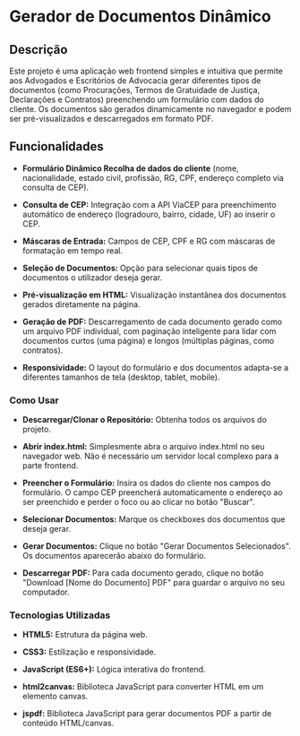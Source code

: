 
# Gerador de Documentos Dinâmico

## Descrição

Este projeto é uma aplicação web frontend simples e intuitiva que permite aos Advogados e Escritórios de Advocacia gerar diferentes tipos de documentos (como Procurações, Termos de Gratuidade de Justiça, Declarações e Contratos) preenchendo um formulário com dados do cliente. Os documentos são gerados dinamicamente no navegador e podem ser pré-visualizados e descarregados em formato PDF.


## Funcionalidades
- **Formulário Dinâmico  Recolha de dados do cliente** (nome, nacionalidade, estado civil, profissão, RG, CPF, endereço completo via consulta de CEP).

- **Consulta de CEP:** Integração com a API ViaCEP para preenchimento automático de endereço (logradouro, bairro, cidade, UF) ao inserir o CEP.

- **Máscaras de Entrada:** Campos de CEP, CPF e RG com máscaras de formatação em tempo real.

- **Seleção de Documentos:** Opção para selecionar quais tipos de documentos o utilizador deseja gerar.

- **Pré-visualização em HTML:**  Visualização instantânea dos documentos gerados diretamente na página.

- **Geração de PDF:**  Descarregamento de cada documento gerado como um arquivo PDF individual, com paginação inteligente para lidar com documentos curtos (uma página) e longos (múltiplas páginas, como contratos).

- **Responsividade:** O layout do formulário e dos documentos adapta-se a diferentes tamanhos de tela (desktop, tablet, mobile).



### Como Usar
- **Descarregar/Clonar o Repositório:** Obtenha todos os arquivos do projeto.

- **Abrir index.html:** Simplesmente abra o arquivo index.html no seu navegador web. Não é necessário um servidor local complexo para a parte frontend.

- **Preencher o Formulário:** Insira os dados do cliente nos campos do formulário. O campo CEP preencherá automaticamente o endereço ao ser preenchido e perder o foco ou ao clicar no botão "Buscar".

- **Selecionar Documentos:** Marque os checkboxes dos documentos que deseja gerar.

- **Gerar Documentos:** Clique no botão "Gerar Documentos Selecionados". Os documentos aparecerão abaixo do formulário.

- **Descarregar PDF:** Para cada documento gerado, clique no botão "Download [Nome do Documento] PDF" para guardar o arquivo no seu computador.


### Tecnologias Utilizadas
- **HTML5:** Estrutura da página web.

- **CSS3:** Estilização e responsividade.

- **JavaScript (ES6+):** Lógica interativa do frontend.

- **html2canvas:** Biblioteca JavaScript para converter HTML em um elemento canvas.

- **jspdf:** Biblioteca JavaScript para gerar documentos PDF a partir de conteúdo HTML/canvas.
